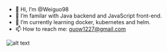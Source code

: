 - 👋 Hi, I’m @Weiguo98
- 👀 I’m familar with Java backend and JavaScript front-end.
- 🌱 I’m currently learning docker, kubernetes and helm.
- 📫 How to reach me: guow1227@gmail.com

![alt text](https://www.google.com/url?sa=i&url=https%3A%2F%2Fwww.seekpng.com%2Fipng%2Fu2e6a9t4u2r5u2w7_related-keywords-suggestions-for-transparent-cats-siamese-cat%2F&psig=AOvVaw3gpk7ucC2T1JkZQ1T4nmoK&ust=1631892436103000&source=images&cd=vfe&ved=0CAsQjRxqFwoTCMDTzKTng_MCFQAAAAAdAAAAABAD)


<!---
Weiguo98/Weiguo98 is a ✨ special ✨ repository because its `README.md` (this file) appears on your GitHub profile.
You can click the Preview link to take a look at your changes.
--->
